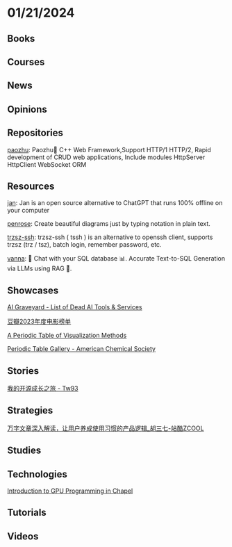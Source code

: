 # 01/21/2024

## Books

## Courses

## News

## Opinions

## Repositories
[paozhu](https://github.com/hggq/paozhu): Paozhu🧨 C++ Web Framework,Support HTTP/1 HTTP/2, Rapid development of CRUD web applications, Include modules HttpServer HttpClient WebSocket ORM

## Resources
[jan](https://github.com/janhq/jan): Jan is an open source alternative to ChatGPT that runs 100% offline on your computer

[penrose](https://github.com/penrose/penrose): Create beautiful diagrams just by typing notation in plain text.

[trzsz-ssh](https://github.com/trzsz/trzsz-ssh): trzsz-ssh ( tssh ) is an alternative to openssh client, supports trzsz (trz / tsz), batch login, remember password, etc.

[vanna](https://github.com/vanna-ai/vanna): 🤖 Chat with your SQL database 📊. Accurate Text-to-SQL Generation via LLMs using RAG 🔄.

## Showcases
[AI Graveyard - List of Dead AI Tools & Services](https://dang.ai/ai-graveyard)

[豆瓣2023年度电影榜单](https://movie.douban.com/annual/2023/)

[A Periodic Table of Visualization Methods](https://www.visual-literacy.org/periodic_table/periodic_table.html)

[Periodic Table Gallery - American Chemical Society](https://www.acs.org/education/whatischemistry/periodictable/periodic-table-gallery.html)

## Stories
[我的开源成长之旅 - Tw93](https://tw93.fun/2024-01-12/open.html)

## Strategies
[万字文章深入解读，让用户养成使用习惯的产品逻辑_胡三七-站酷ZCOOL](https://www.zcool.com.cn/work/ZNjczMDA1NzY=.html)

## Studies

## Technologies
[Introduction to GPU Programming in Chapel](https://chapel-lang.org/blog/posts/intro-to-gpus/)

## Tutorials

## Videos
